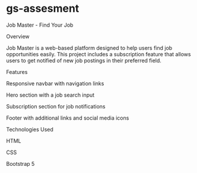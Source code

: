 # gs-assesment
Job Master - Find Your Job

Overview

Job Master is a web-based platform designed to help users find job opportunities easily. This project includes a subscription feature that allows users to get notified of new job postings in their preferred field.

Features

Responsive navbar with navigation links

Hero section with a job search input

Subscription section for job notifications

Footer with additional links and social media icons

Technologies Used

HTML

CSS

Bootstrap 5
